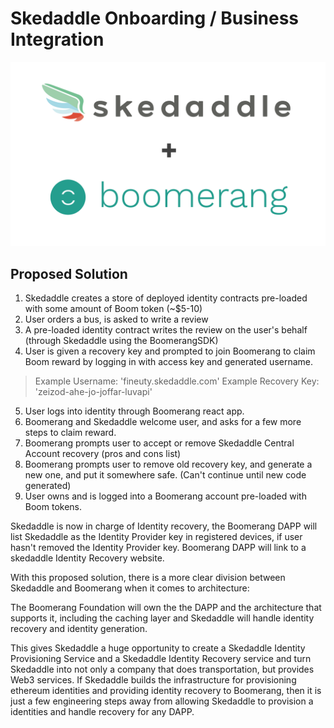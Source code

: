 # Skedaddle Onboarding / Business Integration
![Skedaddle + Boomerang Logo](https://github.com/BoomerangProject/boomerang-wiki/blob/master/architecture/imgs/boomsked.png "Skedaddle + Boomerang Logo")
## Proposed Solution
1. Skedaddle creates a store of deployed identity contracts pre-loaded with some amount of Boom token (~$5-10)
2. User orders a bus, is asked to write a review
3. A pre-loaded identity contract writes the review on the user's behalf (through Skedaddle using the BoomerangSDK)
4. User is given a recovery key and prompted to join Boomerang to claim Boom reward by logging in with access key and generated username.
> Example Username: 'fineuty.skedaddle.com'
> Example Recovery Key: 'zeizod-ahe-jo-joffar-luvapi'
5. User logs into identity through Boomerang react app.
6. Boomerang and Skedaddle welcome user, and asks for a few more steps to claim reward.
7. Boomerang prompts user to accept or remove Skedaddle Central Account recovery (pros and cons list)
8. Boomerang prompts user to remove old recovery key, and generate a new one, and put it somewhere safe. (Can't continue until new code generated)
9. User owns and is logged into a Boomerang account pre-loaded with Boom tokens.

Skedaddle is now in charge of Identity recovery, the Boomerang DAPP will list Skedaddle as the Identity Provider key in registered devices, if user hasn't removed the Identity Provider key. Boomerang DAPP will link to a skedaddle Identity Recovery website.

With this proposed solution, there is a more clear division between Skedaddle and Boomerang when it comes to architecture:

The Boomerang Foundation will own the the DAPP and the architecture that supports it, including the caching layer and Skedaddle will handle identity recovery and identity generation.

This gives Skedaddle a huge opportunity to create a Skedaddle Identity Provisioning Service and a Skedaddle Identity Recovery service and turn Skedaddle into not only a company that does transportation, but provides Web3 services. If Skedaddle builds the infrastructure for provisioning ethereum identities and providing identity recovery to Boomerang, then it is just a few engineering steps away from allowing Skedaddle to provision a identities and handle recovery for any DAPP.



